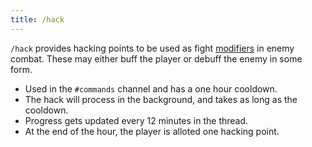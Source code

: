 ```yaml
---
title: /hack
---
```


`/hack` provides hacking points to be used as fight [modifiers](/commands/fight/#optional-modifiers) in enemy combat. These may either buff the player or debuff the enemy in some form.

-   Used in the `#commands` channel and has a one hour cooldown.
-   The hack will process in the background, and takes as long as the cooldown.
-   Progress gets updated every 12 minutes in the thread.
-   At the end of the hour, the player is alloted one hacking point.
